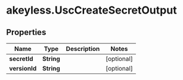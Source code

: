 # akeyless.UscCreateSecretOutput

## Properties

Name | Type | Description | Notes
------------ | ------------- | ------------- | -------------
**secretId** | **String** |  | [optional] 
**versionId** | **String** |  | [optional] 


